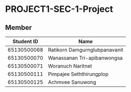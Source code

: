 # PROJECT1-SEC-1-Project

## Member 
| Student ID | Name |
| ---- | ---- |
|65130500068 | Ratikorn   Damgurnglubpanavanit |
|65130500070 | Wanassanan Tri-apibanwongsa |
| 65130500071 | Woranuch   Naritnet |
| 65130500111 | Pimpajee   Seththirungplop |
| 65130500125 | Achmvee    Sanuwong |
